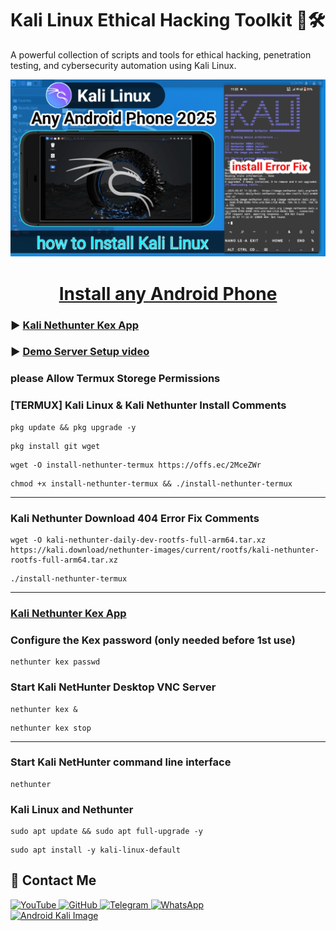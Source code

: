 # Kali Linux Ethical Hacking Toolkit 🔐🛠️

A powerful collection of scripts and tools for ethical hacking, penetration testing, and cybersecurity automation using Kali Linux.

<a href="https://youtu.be/_LZpwUM91UU" target="_blank">
  <img src="https://raw.githubusercontent.com/Masterdas/Kali-Linux/refs/heads/main/kali.jpg" alt="Android Kali Image">
</a>
<h1 align="center"><u>Install any Android Phone</u></h1>

### ▶️ [Kali Nethunter Kex App](https://firebasestorage.googleapis.com/v0/b/download-e5575.appspot.com/o/com.offsec.nethunter.kex-11407306.apk?alt=media&token=8a64eba2-723c-4bad-82fd-bc3988b7b72e)
### ▶️ [Demo Server Setup video](https://youtu.be/_LZpwUM91UU)
### please Allow Termux Storege Permissions 

### [TERMUX] Kali Linux & Kali Nethunter Install Comments

```
pkg update && pkg upgrade -y
```
```
pkg install git wget
```
```
wget -O install-nethunter-termux https://offs.ec/2MceZWr
```
```
chmod +x install-nethunter-termux && ./install-nethunter-termux
```
---
### Kali Nethunter Download 404 Error Fix Comments 
```
wget -O kali-nethunter-daily-dev-rootfs-full-arm64.tar.xz https://kali.download/nethunter-images/current/rootfs/kali-nethunter-rootfs-full-arm64.tar.xz
```
```
./install-nethunter-termux
```
---
### [Kali Nethunter Kex App](https://firebasestorage.googleapis.com/v0/b/download-e5575.appspot.com/o/com.offsec.nethunter.kex-11407306.apk?alt=media&token=8a64eba2-723c-4bad-82fd-bc3988b7b72e)
### Configure the Kex password (only needed before 1st use)
```
nethunter kex passwd
```
### Start Kali NetHunter Desktop VNC Server
```
nethunter kex &
```
```
nethunter kex stop
```
---
### Start Kali NetHunter command line interface
```
nethunter
```
### Kali Linux and Nethunter 
```
sudo apt update && sudo apt full-upgrade -y
```
```
sudo apt install -y kali-linux-default
```
## 📌 Contact Me  

<a href="https://youtube.com/@zerodarknexus">
  <img src="https://img.shields.io/badge/YouTube-FF0000?style=for-the-badge&logo=youtube&logoColor=white" alt="YouTube">
</a>  

<a href="https://github.com/Masterdas?tab=repositories">
  <img src="https://img.shields.io/badge/GitHub-000000?style=for-the-badge&logo=github&logoColor=white" alt="GitHub">
</a>  

<a href="https://t.me/ZeroHackNexus">
  <img src="https://img.shields.io/badge/Telegram-26A5E4?style=for-the-badge&logo=telegram&logoColor=white" alt="Telegram">
</a>  

<a href="https://chat.whatsapp.com/II35pNaN25rHqnUmqXK6ag">
  <img src="https://img.shields.io/badge/WhatsApp-25D366?style=for-the-badge&logo=whatsapp&logoColor=white" alt="WhatsApp">
</a>
<br>  
<a href="https://www.kali.org/docs/nethunter/nethunter-rootless/" target="_blank">
  <img src="https://www.kali.org/docs/nethunter/nethunter-rootless/020-NH-Rootless-KeX_s.png" alt="Android Kali Image">
</a>


